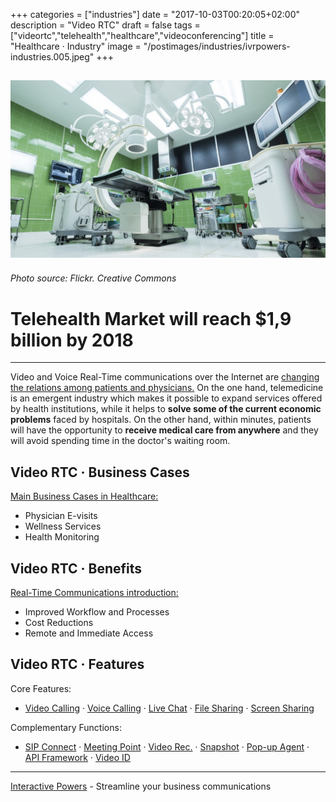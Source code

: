 +++
categories = ["industries"]
date = "2017-10-03T00:20:05+02:00"
description = "Video RTC"
draft = false
tags = ["videortc","telehealth","healthcare","videoconferencing"]
title = "Healthcare · Industry"
image = "/postimages/industries/ivrpowers-industries.005.jpeg"
+++

![doctors with a tablet](/postimages/industries/ivrpowers-industries.005.jpeg)
-----------
###### Photo source: Flickr. Creative Commons

# Telehealth Market will reach $1,9 billion by 2018
---

Video and Voice Real-Time communications over the Internet are [changing the relations among patients and physicians.](http://blog.ivrpowers.com/post/healthcare/next-doctor-appointment/) On the one hand, telemedicine is an emergent industry which makes it possible to expand services offered by health institutions, while it helps to **solve some of the current economic problems** faced by hospitals. On the other hand, within minutes, patients will have the opportunity to **receive medical care from anywhere** and they will avoid spending time in the doctor's waiting room.


## Video RTC · Business Cases

[Main Business Cases in Healthcare:](http://blog.ivrpowers.com/post/industries/industries-healthcare-business-cases/)

* Physician E-visits
* Wellness Services
* Health Monitoring

##	Video RTC · Benefits

[Real-Time Communications introduction:](http://blog.ivrpowers.com/post/industries/industries-healthcare-beneficts/)

* Improved Workflow and Processes
* Cost Reductions
* Remote and Immediate Access

## Video RTC · Features

Core Features:

* [Video Calling](http://blog.ivrpowers.com/post/products/video-rtc-video-calling/) · [Voice Calling](http://blog.ivrpowers.com/post/products/video-rtc-voice-calling/) · [Live Chat](http://blog.ivrpowers.com/post/products/video-rtc-live-chat/) · [File Sharing](http://blog.ivrpowers.com/post/products/video-rtc-file-sharing/) · [Screen Sharing](http://blog.ivrpowers.com/post/products/video-rtc-screen-sharing/)

Complementary Functions:

* [SIP Connect](http://blog.ivrpowers.com/post/products/video-rtc-sip-connect/) ·  [Meeting Point](http://blog.ivrpowers.com/post/products/video-rtc-meeting-point/) · [Video Rec.](http://blog.ivrpowers.com/post/products/video-rtc-video-recording/) · [Snapshot](http://blog.ivrpowers.com/post/products/video-rtc-snapshot/) · [Pop-up Agent](http://blog.ivrpowers.com/post/products/video-rtc-pop-up-agent/) · [API Framework](http://blog.ivrpowers.com/post/products/video-rtc-api-framework/) · [Video ID](http://blog.ivrpowers.com/post/products/video-rtc-video-id/)

---
[Interactive Powers](http://www.ivrpowers.com/) - Streamline your business communications





